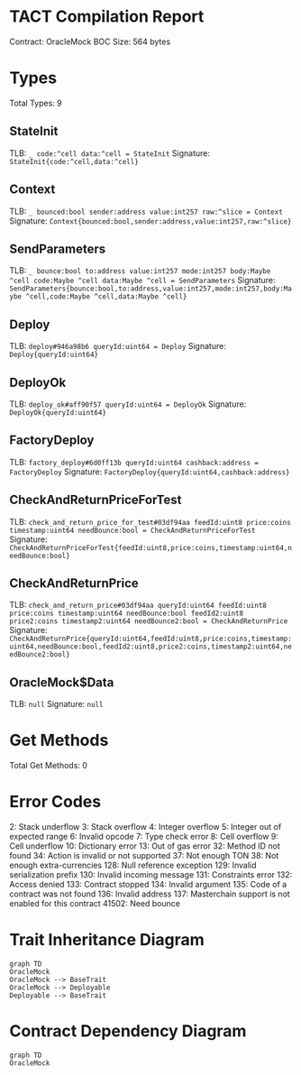 # TACT Compilation Report
Contract: OracleMock
BOC Size: 564 bytes

# Types
Total Types: 9

## StateInit
TLB: `_ code:^cell data:^cell = StateInit`
Signature: `StateInit{code:^cell,data:^cell}`

## Context
TLB: `_ bounced:bool sender:address value:int257 raw:^slice = Context`
Signature: `Context{bounced:bool,sender:address,value:int257,raw:^slice}`

## SendParameters
TLB: `_ bounce:bool to:address value:int257 mode:int257 body:Maybe ^cell code:Maybe ^cell data:Maybe ^cell = SendParameters`
Signature: `SendParameters{bounce:bool,to:address,value:int257,mode:int257,body:Maybe ^cell,code:Maybe ^cell,data:Maybe ^cell}`

## Deploy
TLB: `deploy#946a98b6 queryId:uint64 = Deploy`
Signature: `Deploy{queryId:uint64}`

## DeployOk
TLB: `deploy_ok#aff90f57 queryId:uint64 = DeployOk`
Signature: `DeployOk{queryId:uint64}`

## FactoryDeploy
TLB: `factory_deploy#6d0ff13b queryId:uint64 cashback:address = FactoryDeploy`
Signature: `FactoryDeploy{queryId:uint64,cashback:address}`

## CheckAndReturnPriceForTest
TLB: `check_and_return_price_for_test#03df94aa feedId:uint8 price:coins timestamp:uint64 needBounce:bool = CheckAndReturnPriceForTest`
Signature: `CheckAndReturnPriceForTest{feedId:uint8,price:coins,timestamp:uint64,needBounce:bool}`

## CheckAndReturnPrice
TLB: `check_and_return_price#03df94aa queryId:uint64 feedId:uint8 price:coins timestamp:uint64 needBounce:bool feedId2:uint8 price2:coins timestamp2:uint64 needBounce2:bool = CheckAndReturnPrice`
Signature: `CheckAndReturnPrice{queryId:uint64,feedId:uint8,price:coins,timestamp:uint64,needBounce:bool,feedId2:uint8,price2:coins,timestamp2:uint64,needBounce2:bool}`

## OracleMock$Data
TLB: `null`
Signature: `null`

# Get Methods
Total Get Methods: 0

# Error Codes
2: Stack underflow
3: Stack overflow
4: Integer overflow
5: Integer out of expected range
6: Invalid opcode
7: Type check error
8: Cell overflow
9: Cell underflow
10: Dictionary error
13: Out of gas error
32: Method ID not found
34: Action is invalid or not supported
37: Not enough TON
38: Not enough extra-currencies
128: Null reference exception
129: Invalid serialization prefix
130: Invalid incoming message
131: Constraints error
132: Access denied
133: Contract stopped
134: Invalid argument
135: Code of a contract was not found
136: Invalid address
137: Masterchain support is not enabled for this contract
41502: Need bounce

# Trait Inheritance Diagram

```mermaid
graph TD
OracleMock
OracleMock --> BaseTrait
OracleMock --> Deployable
Deployable --> BaseTrait
```

# Contract Dependency Diagram

```mermaid
graph TD
OracleMock
```